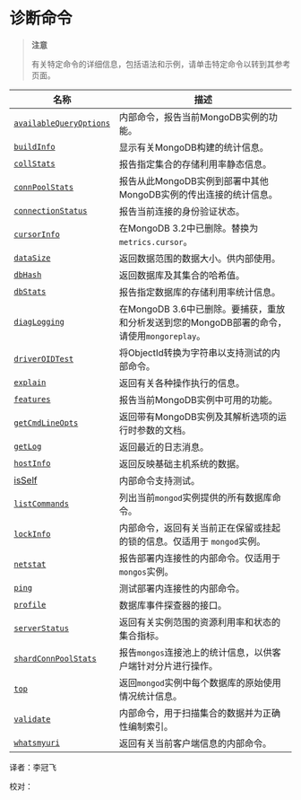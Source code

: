 # [ ](#)诊断命令

[]()

> **注意**
>
> 有关特定命令的详细信息，包括语法和示例，请单击特定命令以转到其参考页面。

| 名称                        | 描述                                                         |
| --------------------------- | ------------------------------------------------------------ |
| [`availableQueryOptions`]() | 内部命令，报告当前MongoDB实例的功能。                        |
| [`buildInfo`]()             | 显示有关MongoDB构建的统计信息。                              |
| [`collStats`]()             | 报告指定集合的存储利用率静态信息。                           |
| [`connPoolStats`]()         | 报告从此MongoDB实例到部署中其他MongoDB实例的传出连接的统计信息。 |
| [`connectionStatus`]()      | 报告当前连接的身份验证状态。                                 |
| [`cursorInfo`]()            | 在MongoDB 3.2中已删除。替换为`metrics.cursor`。              |
| [`dataSize`]()              | 返回数据范围的数据大小。供内部使用。                         |
| [`dbHash`]()                | 返回数据库及其集合的哈希值。                                 |
| [`dbStats`]()               | 报告指定数据库的存储利用率统计信息。                         |
| [`diagLogging`]()           | 在MongoDB 3.6中已删除。要捕获，重放和分析发送到您的MongoDB部署的命令，请使用`mongoreplay`。 |
| [`driverOIDTest`]()         | 将ObjectId转换为字符串以支持测试的内部命令。                 |
| [`explain`]()               | 返回有关各种操作执行的信息。                                 |
| [`features`]()              | 报告当前MongoDB实例中可用的功能。                            |
| [`getCmdLineOpts`]()        | 返回带有MongoDB实例及其解析选项的运行时参数的文档。          |
| [`getLog`]()                | 返回最近的日志消息。                                         |
| [`hostInfo`]()              | 返回反映基础主机系统的数据。                                 |
| [isSelf]()                  | 内部命令支持测试。                                           |
| [`listCommands`]()          | 列出当前`mongod`实例提供的所有数据库命令。                   |
| [`lockInfo`]()              | 内部命令，返回有关当前正在保留或挂起的锁的信息。仅适用于 `mongod`实例。 |
| [`netstat`]()               | 报告部署内连接性的内部命令。仅适用于`mongos`实例。           |
| [`ping`]()                  | 测试部署内连接性的内部命令。                                 |
| [`profile`]()               | 数据库事件探查器的接口。                                     |
| [`serverStatus`]()          | 返回有关实例范围的资源利用率和状态的集合指标。               |
| [`shardConnPoolStats`]()    | 报告`mongos`连接池上的统计信息，以供客户端针对分片进行操作。 |
| [`top`]()                   | 返回`mongod`实例中每个数据库的原始使用情况统计信息。         |
| [`validate`]()              | 内部命令，用于扫描集合的数据并为正确性编制索引。             |
| [`whatsmyuri`]()            | 返回有关当前客户端信息的内部命令。                           |



译者：李冠飞

校对：